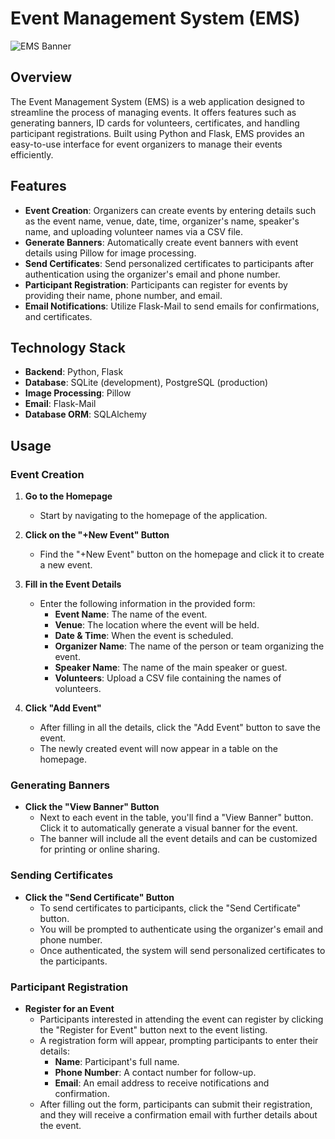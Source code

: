 # Event Management System (EMS)

![EMS Banner](./docs/banner.png)

## Overview

The Event Management System (EMS) is a web application designed to streamline the process of managing events. It offers features such as generating banners, ID cards for volunteers, certificates, and handling participant registrations. Built using Python and Flask, EMS provides an easy-to-use interface for event organizers to manage their events efficiently.

## Features

- **Event Creation**: Organizers can create events by entering details such as the event name, venue, date, time, organizer's name, speaker's name, and uploading volunteer names via a CSV file.
- **Generate Banners**: Automatically create event banners with event details using Pillow for image processing.
- **Send Certificates**: Send personalized certificates to participants after authentication using the organizer's email and phone number.
- **Participant Registration**: Participants can register for events by providing their name, phone number, and email.
- **Email Notifications**: Utilize Flask-Mail to send emails for confirmations, and certificates.

## Technology Stack

- **Backend**: Python, Flask
- **Database**: SQLite (development), PostgreSQL (production)
- **Image Processing**: Pillow
- **Email**: Flask-Mail
- **Database ORM**: SQLAlchemy

## Usage

### Event Creation

1. **Go to the Homepage**
    - Start by navigating to the homepage of the application.

2. **Click on the "+New Event" Button**
    - Find the "+New Event" button on the homepage and click it to create a new event.

3. **Fill in the Event Details**
    - Enter the following information in the provided form:
        - **Event Name**: The name of the event.
        - **Venue**: The location where the event will be held.
        - **Date & Time**: When the event is scheduled.
        - **Organizer Name**: The name of the person or team organizing the event.
        - **Speaker Name**: The name of the main speaker or guest.
        - **Volunteers**: Upload a CSV file containing the names of volunteers.

4. **Click "Add Event"**
    - After filling in all the details, click the "Add Event" button to save the event.
    - The newly created event will now appear in a table on the homepage.

### Generating Banners

- **Click the "View Banner" Button**
    - Next to each event in the table, you'll find a "View Banner" button. Click it to automatically generate a visual banner for the event.
    - The banner will include all the event details and can be customized for printing or online sharing.

### Sending Certificates

- **Click the "Send Certificate" Button**
    - To send certificates to participants, click the "Send Certificate" button.
    - You will be prompted to authenticate using the organizer's email and phone number.
    - Once authenticated, the system will send personalized certificates to the participants.

### Participant Registration

- **Register for an Event**
    - Participants interested in attending the event can register by clicking the "Register for Event" button next to the event listing.
    - A registration form will appear, prompting participants to enter their details:
        - **Name**: Participant's full name.
        - **Phone Number**: A contact number for follow-up.
        - **Email**: An email address to receive notifications and confirmation.
    - After filling out the form, participants can submit their registration, and they will receive a confirmation email with further details about the event.
